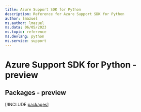 ```yaml
---
title: Azure Support SDK for Python
description: Reference for Azure Support SDK for Python
author: lmazuel
ms.author: lmazuel
ms.data: 06/05/2023
ms.topic: reference
ms.devlang: python
ms.service: support
---
```

# Azure Support SDK for Python - preview
## Packages - preview
[!INCLUDE [packages](support-index.md)]